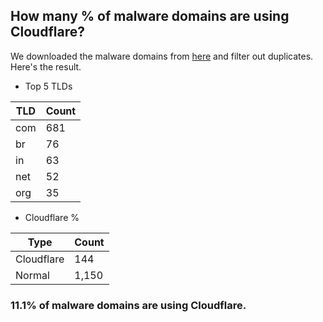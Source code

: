 ## How many % of malware domains are using Cloudflare?


We downloaded the malware domains from [here](https://urlhaus.abuse.ch) and filter out duplicates.
Here's the result.


[//]: # (start replacement)


- Top 5 TLDs

| TLD | Count |
| --- | --- |
| com | 681 |
| br | 76 |
| in | 63 |
| net | 52 |
| org | 35 |


- Cloudflare %

| Type | Count |
| --- | --- |
| Cloudflare | 144 |
| Normal | 1,150 |


### 11.1% of malware domains are using Cloudflare.